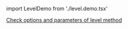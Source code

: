 import LevelDemo from './level.demo.tsx'

[Check options and parameters of level method](https://image-js.github.io/image-js-typescript/classes/Image.html#level 'github.io link')

<LevelDemo />
